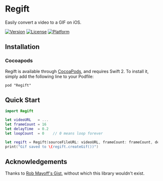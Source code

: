# Regift
Easily convert a video to a GIF on iOS.

[![Version](https://img.shields.io/cocoapods/v/Regift.svg?style=flat)](http://cocoadocs.org/docsets/Regift)
[![License](https://img.shields.io/cocoapods/l/Regift.svg?style=flat)](http://cocoadocs.org/docsets/Regift)
[![Platform](https://img.shields.io/cocoapods/p/Regift.svg?style=flat)](http://cocoadocs.org/docsets/Regift)

## Installation
### Cocoapods

Regift is available through [CocoaPods](http://cocoapods.org), and requires Swift 2. To install
it, simply add the following line to your Podfile:

    pod "Regift"

## Quick Start
```swift
import Regift
```

```swift
let videoURL   = ...
let frameCount = 16
let delayTime  = 0.2
let loopCount  = 0    // 0 means loop forever

let regift = Regift(sourceFileURL: videoURL, frameCount: frameCount, delayTime, loopCount: loopCount)
print("Gif saved to \(regift.createGif())")
```

## Acknowledgements
Thanks to [Rob Mayoff's Gist](https://gist.github.com/mayoff/4969104), without which this library wouldn't exist.
